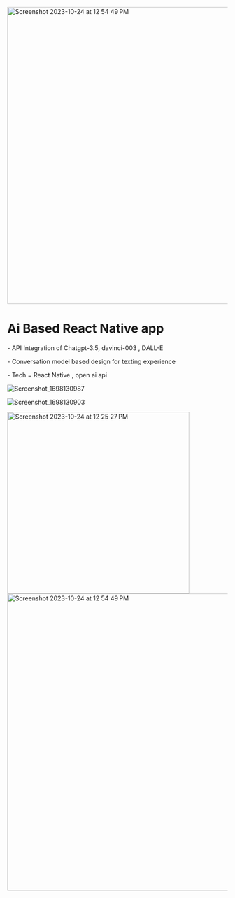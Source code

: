 <img width="680" alt="Screenshot 2023-10-24 at 12 54 49 PM" src="https://github.com/Tanishq-creates99/react-N2-Ai/assets/81093066/5a236f8b-d460-46e3-97cf-eb54541c739c"><H1> Ai Based React Native app </H1>
<p>- API Integration of Chatgpt-3.5, davinci-003 , DALL-E</p>
<P>- Conversation model based design for texting experience </P>
<P>- Tech = React Native , open ai api </P>


![Screenshot_1698130987](https://github.com/Tanishq-creates99/react-N2-Ai/assets/81093066/aaf64ca7-075b-4de5-927e-4a5ab0503cdb)

![Screenshot_1698130903](https://github.com/Tanishq-creates99/react-N2-Ai/assets/81093066/a2cc4a6f-7451-42d0-b8bf-51884006d2fe)

<img width="416" alt="Screenshot 2023-10-24 at 12 25 27 PM" src="https://github.com/Tanishq-creates99/react-N2-Ai/assets/81093066/8bb2ff8b-0c9f-4a9b-8ac1-cf3189ca5c94">
<img width="680" alt="Screenshot 2023-10-24 at 12 54 49 PM" src="https://github.com/Tanishq-creates99/react-N2-Ai/assets/81093066/5c68757c-b556-4326-94a4-90ba3ad5701c">

